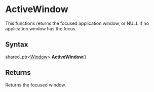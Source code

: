 # ActiveWindow #
This functions returns the focused application window, or NULL if no application window has the focus.

## Syntax ##
shared_ptr<[Window](Window.md)\> **ActiveWindow**()

## Returns ##
Returns the focused window.